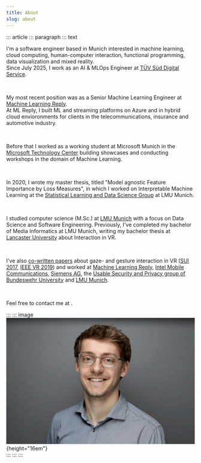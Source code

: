 ```yaml
---
title: About
slug: about
---
```


::: article
::: paragraph
::: text

I'm a software engineer based in Munich interested in machine learning, cloud computing, human-computer interaction, functional programming, data visualization and mixed reality.  
Since July 2025, I work as an AI & MLOps Engineer at [TÜV Süd Digital Service](https://www.tuvsud.com/en).

&nbsp;

My most recent position was as a Senior Machine Learning Engineer at [Machine Learning Reply](https://www.reply.com/machine-learning-reply/de/).  
At ML Reply, I built ML and streaming platforms on Azure and in hybrid cloud envioronments for clients in the telecommunications, insurance and automotive industry.  

&nbsp;

Before that I worked as a working student at Microsoft Munich in the [Microsoft Technology Center](https://www.microsoft.com/en-us/mtc) building showcases and conducting workshops in the domain of Machine Learning.  

&nbsp;

In 2020, I wrote my master thesis, titled "Model agnostic Feature Importance by Loss Measures", in which I worked on Interpretable Machine Learning at the [Statistical Learning and Data Science Group](https://www.slds.stat.uni-muenchen.de/research/explainable-ai.html) at LMU Munich. 

&nbsp;

I studied computer science (M.Sc.) at [LMU Munich](https://www.en.uni-muenchen.de/index.html) with a focus on Data Science and Software Engineering. Previously, I've completed my bachelor of Media Informatics at LMU Munich, writing my bachelor thesis at [Lancaster University](https://www.lancaster.ac.uk/) about Interaction in VR.  

&nbsp;

I've also [co-written papers](https://scholar.google.de/citations?user=ZHmZq24AAAAJ&hl=en) about gaze- and gesture interaction in VR ([SUI 2017](https://dl.acm.org/citation.cfm?id=3132180), [IEEE VR 2019](http://ieeevr.org/2019/program/papers.html)) and worked at [Machine Learning Reply](https://www.reply.com/machine-learning-reply/de/), [Intel Mobile Communications](https://www.intel.com/content/www/us/en/wireless-network/5g-technology-overview.html), [Siemens AG](https://www.plm.automation.siemens.com/global/en/products/collaboration/mbse-model-based-systems-engineering.html), the [Usable Security and Privacy group of Bundeswehr University](https://www.unibw.de/usable-security-and-privacy/) and [LMU Munich](https://www.medien.ifi.lmu.de/).  

&nbsp;

Feel free to contact me at
<a href="mailto:" class="crypted-mail"
   data-name="$email_username$"
   data-domain="$email_domain$"
   data-tld="$email_tld$"
   onclick="window.location.href = 'mailto:' + this.dataset.name + '@' + this.dataset.domain + '.' + this.dataset.tld; return false;">
</a>.

:::
::: image
![Portrait](../static/img/portrait.jpg){height="16em"} \
:::
:::
:::